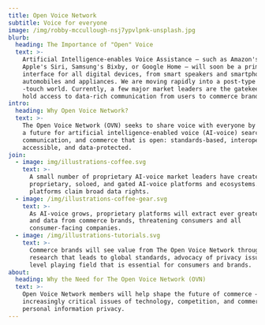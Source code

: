 ```yaml
---
title: Open Voice Network
subtitle: Voice for everyone
image: /img/robby-mccullough-nsj7ypvlpnk-unsplash.jpg
blurb:
  heading: The Importance of "Open" Voice
  text: >-
    Artificial Intelligence-enables Voice Assistance – such as Amazon's Alex,
    Apple's Siri, Samsung's Bixby, or Google Home – will soon be a primary
    interface for all digital devices, from smart speakers and smartphones to
    automobiles and appliances. We are moving rapidly into a post-type and
    -touch world. Currently, a few major market leaders are the gatekeepers and
    hold access to data-rich communication from users to commerce brands.
intro:
  heading: Why Open Voice Network?
  text: >-
    The Open Voice Network (OVN) seeks to share voice with everyone by creating
    a future for artificial intelligence-enabled voice (AI-voice) search,
    communication, and commerce that is open: standards-based, interoperable,
    accessible, and data-protected.
join:
  - image: img/illustrations-coffee.svg
    text: >-
      A small number of proprietary AI-voice market leaders have created
      proprietary, soloed, and gated AI-voice platforms and ecosystems. These
      platforms claim broad data rights.
  - image: /img/illustrations-coffee-gear.svg
    text: >-
      As AI-voice grows, proprietary platforms will extract ever greater value
      and data from commerce brands, threatening consumers and all
      consumer-facing companies.
  - image: /img/illustrations-tutorials.svg
    text: >-
      Commerce brands will see value from The Open Voice Network through
      research that leads to global standards, advocacy of privacy issues and a
      level playing field that is essential for consumers and brands.
about:
  heading: Why the Need for The Open Voice Network (OVN)
  text: >-
    Open Voice Network members will help shape the future of commerce – in
    increasingly critical issues of technology, competition, and commercial and
    personal information privacy.
---
```


